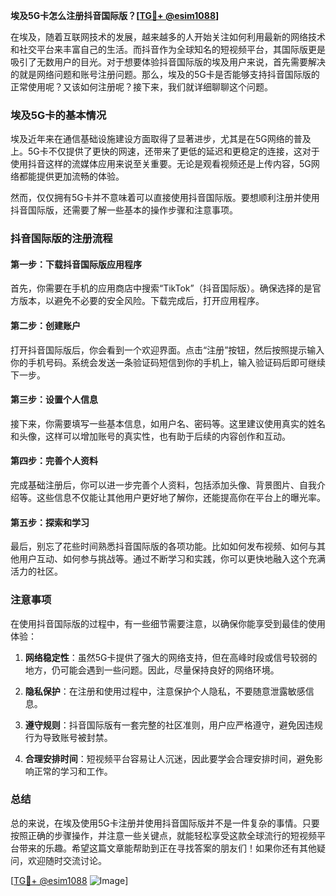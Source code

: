 **埃及5G卡怎么注册抖音国际版？[[TG💪+ @esim1088](https://t.me/s/esim1088)]**

在埃及，随着互联网技术的发展，越来越多的人开始关注如何利用最新的网络技术和社交平台来丰富自己的生活。而抖音作为全球知名的短视频平台，其国际版更是吸引了无数用户的目光。对于想要体验抖音国际版的埃及用户来说，首先需要解决的就是网络问题和账号注册问题。那么，埃及的5G卡是否能够支持抖音国际版的正常使用呢？又该如何注册呢？接下来，我们就详细聊聊这个问题。

### 埃及5G卡的基本情况

埃及近年来在通信基础设施建设方面取得了显著进步，尤其是在5G网络的普及上。5G卡不仅提供了更快的网速，还带来了更低的延迟和更稳定的连接，这对于使用抖音这样的流媒体应用来说至关重要。无论是观看视频还是上传内容，5G网络都能提供更加流畅的体验。

然而，仅仅拥有5G卡并不意味着可以直接使用抖音国际版。要想顺利注册并使用抖音国际版，还需要了解一些基本的操作步骤和注意事项。

### 抖音国际版的注册流程

#### 第一步：下载抖音国际版应用程序

首先，你需要在手机的应用商店中搜索“TikTok”（抖音国际版）。确保选择的是官方版本，以避免不必要的安全风险。下载完成后，打开应用程序。

#### 第二步：创建账户

打开抖音国际版后，你会看到一个欢迎界面。点击“注册”按钮，然后按照提示输入你的手机号码。系统会发送一条验证码短信到你的手机上，输入验证码后即可继续下一步。

#### 第三步：设置个人信息

接下来，你需要填写一些基本信息，如用户名、密码等。这里建议使用真实的姓名和头像，这样可以增加账号的真实性，也有助于后续的内容创作和互动。

#### 第四步：完善个人资料

完成基础注册后，你可以进一步完善个人资料，包括添加头像、背景图片、自我介绍等。这些信息不仅能让其他用户更好地了解你，还能提高你在平台上的曝光率。

#### 第五步：探索和学习

最后，别忘了花些时间熟悉抖音国际版的各项功能。比如如何发布视频、如何与其他用户互动、如何参与挑战等。通过不断学习和实践，你可以更快地融入这个充满活力的社区。

### 注意事项

在使用抖音国际版的过程中，有一些细节需要注意，以确保你能享受到最佳的使用体验：

1. **网络稳定性**：虽然5G卡提供了强大的网络支持，但在高峰时段或信号较弱的地方，仍可能会遇到一些问题。因此，尽量保持良好的网络环境。
   
2. **隐私保护**：在注册和使用过程中，注意保护个人隐私，不要随意泄露敏感信息。

3. **遵守规则**：抖音国际版有一套完整的社区准则，用户应严格遵守，避免因违规行为导致账号被封禁。

4. **合理安排时间**：短视频平台容易让人沉迷，因此要学会合理安排时间，避免影响正常的学习和工作。

### 总结

总的来说，在埃及使用5G卡注册并使用抖音国际版并不是一件复杂的事情。只要按照正确的步骤操作，并注意一些关键点，就能轻松享受这款全球流行的短视频平台带来的乐趣。希望这篇文章能帮助到正在寻找答案的朋友们！如果你还有其他疑问，欢迎随时交流讨论。

[[TG💪+ @esim1088](https://t.me/s/esim1088) ![Image](https://i.postimg.cc/4NQfJmqS/Snipaste-2025-05-13-00-14-12.png)]
